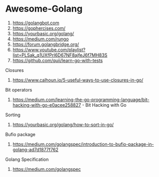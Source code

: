 # Awesome-Golang


1.  https://golangbot.com
2.  https://gophercises.com/
3.  https://yourbasic.org/golang/
4.  https://medium.com/rungo
5.  https://forum.golangbridge.org/
6.  https://www.youtube.com/playlist?list=PLSak_q1UXfPrI6D67NF8ajfeJ6f7MH83S
8.  https://github.com/quii/learn-go-with-tests


Closures
  1.  https://www.calhoun.io/5-useful-ways-to-use-closures-in-go/

Bit operators
  1.  https://medium.com/learning-the-go-programming-language/bit-hacking-with-go-e0acee258827 - Bit Hacking with Go

Sorting
  1.  https://yourbasic.org/golang/how-to-sort-in-go/
  
  
 Bufio package
  1. https://medium.com/golangspec/introduction-to-bufio-package-in-golang-ad7d1877f762
  
 
 Golang Specification
  1. https://medium.com/golangspec
